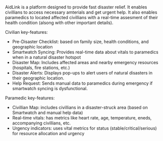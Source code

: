 AidLink is a platform designed to provide fast disaster relief. It enables civillians to access necessary amterials and get urgent help. It also enables paramedics to located affected civillians with a real-time assesment of their health condition (alsong with other important details).

Civilian key-features:
* Pre-Disaster Checklist: based on family size, health conditions, and geographic location
* Smartwatch Syncing: Provides real-time data about vitals to paramedics when in a natural disaster hotspot
* Disaster Map: Includes affected areas and nearby emergency resources (hospitals, fire stations, etc.)
* Disaster Alerts: Displays pop-ups to alert users of natural disasters in their geographic location.
* Help Request: Sends manual data to paramedics during emergency if smartwatch syncing is dysfunctional.

Paramedic key-features:
* Civillian Map: includes civillians in a disaster-struck area (based on Smartwatch and manual help data)
* Real-time vitals: has metrics like heart rate, age, temperature, eneds, accompanying civillians, etc.
* Urgency indicators: uses vital metrics for status (stable/critical/serious) for resource allocation and urgency

